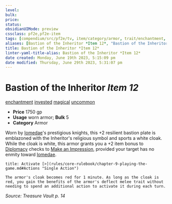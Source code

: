 ```yaml
---
level:
bulk:
price:
status:
obsidianUIMode: preview
cssclass: pf2e,pf2e-item
tags: [compendium/src/pf2e/tv, item/category/armor, trait/enchantment, trait/invested, trait/magical, trait/uncommon]
aliases: [Bastion of the Inheritor *Item 12*, "Bastion of the Inheritor"]
title: Bastion of the Inheritor *Item 12*
linter-yaml-title-alias: Bastion of the Inheritor *Item 12*
date created: Monday, June 19th 2023, 5:15:09 pm
date modified: Thursday, June 29th 2023, 5:31:07 pm
---
```


# Bastion of the Inheritor *Item 12*

[enchantment](rules/traits/enchantment.md) [invested](rules/traits/invested.md) [magical](rules/traits/magical.md) [uncommon](rules/traits/uncommon.md)  

- **Price** 1750 gp
- **Usage** worn armor; **Bulk** 5
- **Category** Armor

Worn by [Iomedae](compendium/setting/deities/iomedae.md)'s prestigious knights, this +2 resilient bastion plate is emblazoned with the Inheritor's religious symbol and sports a white cloak. While the cloak is white, this armor grants you a +2 item bonus to [Diplomacy](compendium/skills.md#Diplomacy) checks to [Make an Impression](rules/actions/make-an-impression.md), provided your target has no enmity toward [Iomedae](compendium/setting/deities/iomedae.md).

```ad-embed-ability
title: Activate [>](rules/core-rulebook/chapter-9-playing-the-game.md#Actions "Single Action")

The armor's cloak becomes red for 1 minute. As long as the cloak is red, you gain the benefits of the armor's deflect melee trait without needing to spend an additional action to activate it during each turn.
```

*Source: Treasure Vault p. 14*

